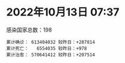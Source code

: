 
# 2022年10月13日 07:37
感染国家总数：198
```
累计确诊： 613404032 较昨日：+287814
累计死亡：   6554035 较昨日：+978
累计治愈： 570641412 较昨日：+207514
```
<div id="main" style="width:100%;height:800px;margin-bottom:10px;"></div>
<div id="second" style="width:100%;height:1000px;margin-bottom:10px;"></div>
<div id="third" style="width:100%;height:1000px;margin-bottom:10px;"></div>
<div id="last" style="width:100%;height:3000px;"></div>

<script>
import * as echarts from "echarts";
export default {
  mounted () {
    this.chart = echarts.init(document.getElementById("main"), "dark")
    this.secondChart = echarts.init(document.getElementById("second"), "dark")
    this.thirdChart = echarts.init(document.getElementById("third"), "dark")
    this.lastChart = echarts.init(document.getElementById("last"), "dark")
    var option = {
      tooltip: { trigger: "axis", axisPointer: { type: "shadow" } },
      legend: {},
      grid: { left: "3%", right: "4%", bottom: "3%", containLabel: true },
      xAxis: { type: "value" },
      yAxis: {
        type: "category", data: ["意大利","英国","韩国","德国","巴西","法国","印度","美国",]
      },
      series: [
        { name: "新增确诊", type: "bar", stack: "total", label: { show: true }, emphasis: { focus: "series" }, data: [47754,0,0,0,0,67948,1819,33305,] }, 
        { name: "累计确诊", type: "bar", stack: "total", label: { show: true }, emphasis: { focus: "series" }, data: [22944496,23957310,25025749,34257916,34773515,36038327,44620352,98641736,] }, 
        { name: "新增死亡", type: "bar", stack: "total", label: { show: true }, emphasis: { focus: "series" }, data: [69,0,0,0,0,55,0,307,] }, 
        { name: "累计死亡", type: "bar", stack: "total", label: { show: true }, emphasis: { focus: "series" }, data: [177719,208258,28723,150919,687016,155675,528835,1088778,] }, 
        { name: "累计治愈", type: "bar", stack: "total", label: { show: true }, emphasis: { focus: "series" }, data: [22233326,24692,24565628,32757900,33937059,34894513,44063406,95894326,] },]
    }
    this.chart.setOption(option);
    var secondOption = {
      tooltip: { trigger: "axis", axisPointer: { type: "shadow" } },
      legend: {},
      grid: { left: "3%", right: "4%", bottom: "3%", containLabel: true },
      xAxis: { type: "value" },
      yAxis: {
        type: "category", data: ["墨西哥","伊朗","荷兰","阿根廷","澳大利亚","越南","西班牙","土耳其","俄罗斯","日本",]
      },
      series: [
        { name: "新增确诊", type: "bar", stack: "total", label: { show: true }, emphasis: { focus: "series" }, data: [1089,357,0,0,0,1196,0,0,15640,45505,] }, 
        { name: "累计确诊", type: "bar", stack: "total", label: { show: true }, emphasis: { focus: "series" }, data: [7098525,7553169,8465022,9713594,10280150,11489881,13441941,16919638,21248603,21610500,] }, 
        { name: "新增死亡", type: "bar", stack: "total", label: { show: true }, emphasis: { focus: "series" }, data: [24,4,0,0,0,1,0,0,105,77,] }, 
        { name: "累计死亡", type: "bar", stack: "total", label: { show: true }, emphasis: { focus: "series" }, data: [330233,144502,22702,129958,15389,43155,114468,101203,388509,45615,] }, 
        { name: "累计治愈", type: "bar", stack: "total", label: { show: true }, emphasis: { focus: "series" }, data: [6370863,7328346,8376347,9574620,10216900,10597542,13242579,16792072,20500961,20435458,] },]
    }
    this.secondChart.setOption(secondOption);
    var thirdOption = {
      tooltip: { trigger: "axis", axisPointer: { type: "shadow" } },
      legend: {},
      grid: { left: "3%", right: "4%", bottom: "3%", containLabel: true },
      xAxis: { type: "value" },
      yAxis: {
        type: "category", data: ["以色列","泰国","马来西亚","希腊","乌克兰","奥地利","葡萄牙","哥伦比亚","波兰","印度尼西亚",]
      },
      series: [
        { name: "新增确诊", type: "bar", stack: "total", label: { show: true }, emphasis: { focus: "series" }, data: [868,0,1628,0,0,18465,1334,0,2360,2028,] }, 
        { name: "累计确诊", type: "bar", stack: "total", label: { show: true }, emphasis: { focus: "series" }, data: [4670617,4685047,4859136,5026494,5177217,5292125,5506988,6308087,6321200,6450248,] }, 
        { name: "新增死亡", type: "bar", stack: "total", label: { show: true }, emphasis: { focus: "series" }, data: [2,0,1,0,0,23,8,0,22,14,] }, 
        { name: "累计死亡", type: "bar", stack: "total", label: { show: true }, emphasis: { focus: "series" }, data: [11712,32829,36407,33313,109206,20880,25114,141807,117823,158249,] }, 
        { name: "累计治愈", type: "bar", stack: "total", label: { show: true }, emphasis: { focus: "series" }, data: [4654277,4647275,4800584,4918235,5030179,5127071,5424719,6135815,5335940,6274876,] },]
    }
    this.thirdChart.setOption(thirdOption);
    var lastOption = {
      tooltip: { trigger: "axis", axisPointer: { type: "shadow" } },
      legend: {},
      grid: { left: "3%", right: "4%", bottom: "3%", containLabel: true },
      xAxis: { type: "value" },
      yAxis: {
        type: "category", data: ["朝鲜","西撒哈拉","蒙特塞拉特岛","梵蒂冈","红宝石公主号","钻石公主号","圣文森特岛","列支敦士登公国","安圭拉","圣多美和普林西比","特克斯和凯科斯群岛","圣基茨和尼维斯","乍得","塞拉利昂","利比里亚","科摩罗","几内亚比绍","安提瓜和巴布达","尼日尔","厄立特里亚","也门","冈比亚","摩纳哥","中非共和国","吉布提","多米尼克","萨摩亚","赤道几内亚","塔吉克斯坦","南苏丹","尼加拉瓜","格林纳达","直布罗陀","圣马力诺","布基纳法索","东帝汶","刚果（布）","索马里","贝宁","圣卢西亚","马里","海地","莱索托","巴哈马","几内亚","多哥","坦桑尼亚","毛里求斯","阿鲁巴","巴布亚新几内亚","安道尔","塞舌尔","加蓬","布隆迪","叙利亚","不丹","佛得角","毛里塔尼亚","苏丹","马达加斯加","斐济","伯利兹","圭亚那","斯威士兰","新喀里多尼亚","法属波利尼西亚","苏里南","科特迪瓦","马拉维","塞内加尔","刚果（金）","法属圭亚那","巴巴多斯","安哥拉","马耳他","喀麦隆","卢旺达","柬埔寨","波多黎各","牙买加","纳米比亚","乌干达","加纳","特立尼达和多巴哥","马尔代夫","阿富汗","萨尔瓦多","冰岛","吉尔吉斯斯坦","老挝","马提尼克岛","莫桑比克","文莱","乌兹别克斯坦","津巴布韦","尼日利亚","阿尔及利亚","黑山","卢森堡","博茨瓦纳","阿尔巴尼亚","赞比亚","肯尼亚","北马其顿","阿曼","波黑","亚美尼亚","洪都拉斯","卡塔尔","埃塞俄比亚","利比亚","埃及","委内瑞拉","塞浦路斯","摩尔多瓦","爱沙尼亚","巴勒斯坦","缅甸","多米尼加","科威特","斯里兰卡","巴林","巴拉圭","沙特阿拉伯","阿塞拜疆","拉脱维亚","蒙古国","乌拉圭","巴拿马","白俄罗斯","尼泊尔","厄瓜多尔","阿联酋","哥斯达黎加","玻利维亚","古巴","危地马拉","突尼斯","斯洛文尼亚","黎巴嫩","克罗地亚","立陶宛","摩洛哥","保加利亚","芬兰","哈萨克斯坦","挪威","巴基斯坦","爱尔兰","约旦","格鲁吉亚","新西兰","斯洛伐克","新加坡","孟加拉国","匈牙利","塞尔维亚","伊拉克","瑞典","丹麦","罗马尼亚","菲律宾","南非","捷克","瑞士","秘鲁","加拿大","比利时","智利",]
      },
      series: [
        { name: "新增确诊", type: "bar", stack: "total", label: { show: true }, emphasis: { focus: "series" }, data: [0,0,0,0,0,0,0,0,0,0,0,0,0,1,0,0,0,0,0,0,0,0,10,0,0,0,0,0,0,0,0,0,0,0,0,0,0,0,0,0,1,0,0,0,0,0,0,0,0,0,0,0,0,64,0,0,0,24,0,0,0,0,0,0,31,0,17,0,5,0,0,0,0,0,8,0,0,4,0,0,0,0,0,0,0,103,0,140,0,19,0,0,2168,0,0,0,6,102,0,0,21,0,10,71,0,71,0,0,676,15,0,0,0,0,0,0,0,1485,0,0,12,316,0,203,68,1153,0,0,0,0,45,0,337,0,0,4,560,0,2336,80,940,907,23,0,0,0,0,0,0,0,0,0,509,9611,456,12636,1731,0,0,1003,811,1636,361,2981,0,388,0,0,2359,] }, 
        { name: "累计确诊", type: "bar", stack: "total", label: { show: true }, emphasis: { focus: "series" }, data: [1,10,11,29,620,712,2298,3026,3866,6252,6380,6541,7605,7752,7985,8473,8831,9098,9931,10180,11939,12508,14774,14957,15690,15760,15941,17046,17786,17823,18491,19536,20095,21134,21631,23272,24837,27223,27782,29550,32698,33756,34490,37318,37950,39219,39513,40519,42914,45146,46275,47141,48772,50289,57326,62200,62390,62984,63344,66687,68244,68909,71383,73436,74210,76703,81131,87455,88055,88544,92934,94073,102580,103131,114918,121652,132523,137941,151732,151931,169253,169396,170103,183824,185125,200729,201785,205963,206250,216027,221618,230370,231833,244337,257749,265816,270722,281497,294753,326344,332555,333624,338528,343462,398424,399298,444482,456664,459798,493723,507010,515645,545013,590783,591853,604380,620757,626982,645952,660667,670896,684545,717039,818236,822346,941284,983778,987563,988280,994037,999991,1006070,1031837,1072807,1108818,1111242,1130102,1145930,1209326,1216999,1239496,1259428,1265138,1267150,1312634,1394078,1463170,1573164,1666048,1746997,1780691,1800602,1848237,1979259,2031006,2120543,2383411,2460868,2601153,3123157,3277831,3973091,4022107,4134041,4144447,4149079,4270891,4575519,4659201,] }, 
        { name: "新增死亡", type: "bar", stack: "total", label: { show: true }, emphasis: { focus: "series" }, data: [0,0,0,0,0,0,0,0,0,0,0,0,0,0,0,0,0,0,0,0,0,0,0,0,0,0,0,0,0,0,0,0,0,0,0,0,0,0,0,0,0,0,0,0,0,0,0,0,0,0,0,0,0,0,0,0,0,0,0,0,0,0,0,0,0,0,0,0,0,0,0,0,0,0,0,0,0,0,0,0,0,0,0,0,0,0,0,0,0,0,0,0,0,0,0,0,0,0,0,0,0,0,0,3,0,1,0,0,0,0,0,0,0,0,0,0,0,3,0,0,0,0,0,2,0,0,0,0,0,0,0,0,0,0,0,0,4,0,5,1,8,3,0,0,0,0,0,0,0,0,0,0,6,2,2,104,9,0,0,7,6,34,0,30,0,31,0,0,5,] }, 
        { name: "累计死亡", type: "bar", stack: "total", label: { show: true }, emphasis: { focus: "series" }, data: [1,1,1,0,10,13,12,59,12,77,36,46,193,126,294,161,176,146,312,103,2158,372,63,113,189,74,29,183,125,138,225,237,108,118,387,138,386,1361,163,404,742,857,706,833,455,287,845,1027,227,668,155,169,306,38,3163,21,410,995,4962,1410,878,686,1281,1422,314,649,1385,826,2682,1968,1443,410,560,1917,806,1935,1467,3056,2609,3320,4065,3628,1459,4224,308,7807,4230,213,2991,758,1044,2224,225,1637,5604,3155,6881,2782,1130,2790,3590,4017,5678,9551,4260,16156,8700,10996,682,7572,6437,24613,5818,1187,11870,2713,5404,19467,4384,2564,16768,1521,19595,9374,9931,6019,2179,7501,8505,7118,12018,35900,2346,8913,22237,8530,19840,29254,6847,10688,16994,9350,16278,37764,6149,13692,4153,30620,7922,14122,16900,3013,20491,1636,29388,47680,17108,25356,20243,7158,67103,63363,102194,41311,14203,216819,45394,32746,61350,] }, 
        { name: "累计治愈", type: "bar", stack: "total", label: { show: true }, emphasis: { focus: "series" }, data: [0,9,2,29,0,699,2233,2948,3849,6159,6321,6482,4874,4393,7681,8312,8310,8923,8890,10069,9124,12028,14649,14536,15427,15673,1605,16707,17264,17335,4225,19248,16579,20764,21143,23102,24006,13182,27464,29095,31847,31410,25980,36173,37034,38770,183,38857,42438,43982,46053,46446,48332,50104,54143,61564,61922,61833,57482,65267,66305,68197,70041,71973,73884,33500,49626,86583,84968,86461,83521,11254,101812,101155,113422,118616,131027,134812,129614,99392,164813,100431,168229,176317,163687,179122,179410,75685,196406,7660,0,228146,222140,241486,251737,259043,182348,277843,287707,322955,327325,329544,332812,333611,384669,376878,432811,132498,455898,472005,500528,442182,538739,581194,504142,524990,614914,597898,641157,657113,654012,680535,697361,804955,811950,921692,980547,978972,978903,985592,987375,967827,1010843,860711,1058541,1102640,1110248,983630,1171688,1087587,1217737,1232395,1248729,1218884,1281155,1379442,1457792,1538689,1651960,1731007,1637293,1787362,1822134,1880210,1971700,2036700,2330407,2435048,2555608,3102687,3197674,3885445,3912506,4069548,4037071,3927081,4162843,4469661,4586131,] },]
    }
    this.lastChart.setOption(lastOption);

    window.onresize = () => {
      this.chart.resize()
      this.secondChart.resize()
      this.thirdChart.resize()
      this.lastChart.resize()
    }
  }
};
</script>

|国家|新增确诊|累计确诊|新增死亡|累计死亡|累计治愈|
|:--:|---:|---:|---:|---:|---:|
|美国|33305|98641736|307|1088778|95894326|
|印度|1819|44620352|0|528835|44063406|
|法国|67948|36038327|55|155675|34894513|
|巴西|0|34773515|0|687016|33937059|
|德国|0|34257916|0|150919|32757900|
|韩国|0|25025749|0|28723|24565628|
|英国|0|23957310|0|208258|24692|
|意大利|47754|22944496|69|177719|22233326|
|日本|45505|21610500|77|45615|20435458|
|俄罗斯|15640|21248603|105|388509|20500961|
|土耳其|0|16919638|0|101203|16792072|
|西班牙|0|13441941|0|114468|13242579|
|越南|1196|11489881|1|43155|10597542|
|澳大利亚|0|10280150|0|15389|10216900|
|阿根廷|0|9713594|0|129958|9574620|
|荷兰|0|8465022|0|22702|8376347|
|伊朗|357|7553169|4|144502|7328346|
|墨西哥|1089|7098525|24|330233|6370863|
|印度尼西亚|2028|6450248|14|158249|6274876|
|波兰|2360|6321200|22|117823|5335940|
|哥伦比亚|0|6308087|0|141807|6135815|
|葡萄牙|1334|5506988|8|25114|5424719|
|奥地利|18465|5292125|23|20880|5127071|
|乌克兰|0|5177217|0|109206|5030179|
|希腊|0|5026494|0|33313|4918235|
|马来西亚|1628|4859136|1|36407|4800584|
|泰国|0|4685047|0|32829|4647275|
|以色列|868|4670617|2|11712|4654277|
|智利|2359|4659201|5|61350|4586131|
|比利时|0|4575519|0|32746|4469661|
|加拿大|0|4270891|0|45394|4162843|
|秘鲁|388|4149079|31|216819|3927081|
|瑞士|0|4144447|0|14203|4037071|
|捷克|2981|4134041|30|41311|4069548|
|南非|361|4022107|0|102194|3912506|
|菲律宾|1636|3973091|34|63363|3885445|
|罗马尼亚|811|3277831|6|67103|3197674|
|丹麦|1003|3123157|7|7158|3102687|
|瑞典|0|2601153|0|20243|2555608|
|伊拉克|0|2460868|0|25356|2435048|
|塞尔维亚|1731|2383411|9|17108|2330407|
|匈牙利|12636|2120543|104|47680|2036700|
|孟加拉国|456|2031006|2|29388|1971700|
|新加坡|9611|1979259|2|1636|1880210|
|斯洛伐克|509|1848237|6|20491|1822134|
|新西兰|0|1800602|0|3013|1787362|
|格鲁吉亚|0|1780691|0|16900|1637293|
|约旦|0|1746997|0|14122|1731007|
|爱尔兰|0|1666048|0|7922|1651960|
|巴基斯坦|0|1573164|0|30620|1538689|
|挪威|0|1463170|0|4153|1457792|
|哈萨克斯坦|0|1394078|0|13692|1379442|
|芬兰|0|1312634|0|6149|1281155|
|保加利亚|0|1267150|0|37764|1218884|
|摩洛哥|23|1265138|0|16278|1248729|
|立陶宛|907|1259428|3|9350|1232395|
|克罗地亚|940|1239496|8|16994|1217737|
|黎巴嫩|80|1216999|1|10688|1087587|
|斯洛文尼亚|2336|1209326|5|6847|1171688|
|突尼斯|0|1145930|0|29254|983630|
|危地马拉|560|1130102|4|19840|1110248|
|古巴|4|1111242|0|8530|1102640|
|玻利维亚|0|1108818|0|22237|1058541|
|哥斯达黎加|0|1072807|0|8913|860711|
|阿联酋|337|1031837|0|2346|1010843|
|厄瓜多尔|0|1006070|0|35900|967827|
|尼泊尔|45|999991|0|12018|987375|
|白俄罗斯|0|994037|0|7118|985592|
|巴拿马|0|988280|0|8505|978903|
|乌拉圭|0|987563|0|7501|978972|
|蒙古国|0|983778|0|2179|980547|
|拉脱维亚|1153|941284|0|6019|921692|
|阿塞拜疆|68|822346|0|9931|811950|
|沙特阿拉伯|203|818236|2|9374|804955|
|巴拉圭|0|717039|0|19595|697361|
|巴林|316|684545|0|1521|680535|
|斯里兰卡|12|670896|0|16768|654012|
|科威特|0|660667|0|2564|657113|
|多米尼加|0|645952|0|4384|641157|
|缅甸|1485|626982|3|19467|597898|
|巴勒斯坦|0|620757|0|5404|614914|
|爱沙尼亚|0|604380|0|2713|524990|
|摩尔多瓦|0|591853|0|11870|504142|
|塞浦路斯|0|590783|0|1187|581194|
|委内瑞拉|0|545013|0|5818|538739|
|埃及|0|515645|0|24613|442182|
|利比亚|0|507010|0|6437|500528|
|埃塞俄比亚|15|493723|0|7572|472005|
|卡塔尔|676|459798|0|682|455898|
|洪都拉斯|0|456664|0|10996|132498|
|亚美尼亚|0|444482|0|8700|432811|
|波黑|71|399298|1|16156|376878|
|阿曼|0|398424|0|4260|384669|
|北马其顿|71|343462|3|9551|333611|
|肯尼亚|10|338528|0|5678|332812|
|赞比亚|0|333624|0|4017|329544|
|阿尔巴尼亚|21|332555|0|3590|327325|
|博茨瓦纳|0|326344|0|2790|322955|
|卢森堡|0|294753|0|1130|287707|
|黑山|102|281497|0|2782|277843|
|阿尔及利亚|6|270722|0|6881|182348|
|尼日利亚|0|265816|0|3155|259043|
|津巴布韦|0|257749|0|5604|251737|
|乌兹别克斯坦|0|244337|0|1637|241486|
|文莱|2168|231833|0|225|222140|
|莫桑比克|0|230370|0|2224|228146|
|马提尼克岛|0|221618|0|1044|0|
|老挝|19|216027|0|758|7660|
|吉尔吉斯斯坦|0|206250|0|2991|196406|
|冰岛|140|205963|0|213|75685|
|萨尔瓦多|0|201785|0|4230|179410|
|阿富汗|103|200729|0|7807|179122|
|马尔代夫|0|185125|0|308|163687|
|特立尼达和多巴哥|0|183824|0|4224|176317|
|加纳|0|170103|0|1459|168229|
|乌干达|0|169396|0|3628|100431|
|纳米比亚|0|169253|0|4065|164813|
|牙买加|0|151931|0|3320|99392|
|波多黎各|0|151732|0|2609|129614|
|柬埔寨|4|137941|0|3056|134812|
|卢旺达|0|132523|0|1467|131027|
|喀麦隆|0|121652|0|1935|118616|
|马耳他|8|114918|0|806|113422|
|安哥拉|0|103131|0|1917|101155|
|巴巴多斯|0|102580|0|560|101812|
|法属圭亚那|0|94073|0|410|11254|
|刚果（金）|0|92934|0|1443|83521|
|塞内加尔|0|88544|0|1968|86461|
|马拉维|5|88055|0|2682|84968|
|科特迪瓦|0|87455|0|826|86583|
|苏里南|17|81131|0|1385|49626|
|法属波利尼西亚|0|76703|0|649|33500|
|新喀里多尼亚|31|74210|0|314|73884|
|斯威士兰|0|73436|0|1422|71973|
|圭亚那|0|71383|0|1281|70041|
|伯利兹|0|68909|0|686|68197|
|斐济|0|68244|0|878|66305|
|马达加斯加|0|66687|0|1410|65267|
|苏丹|0|63344|0|4962|57482|
|毛里塔尼亚|24|62984|0|995|61833|
|佛得角|0|62390|0|410|61922|
|不丹|0|62200|0|21|61564|
|叙利亚|0|57326|0|3163|54143|
|布隆迪|64|50289|0|38|50104|
|加蓬|0|48772|0|306|48332|
|塞舌尔|0|47141|0|169|46446|
|安道尔|0|46275|0|155|46053|
|巴布亚新几内亚|0|45146|0|668|43982|
|阿鲁巴|0|42914|0|227|42438|
|毛里求斯|0|40519|0|1027|38857|
|坦桑尼亚|0|39513|0|845|183|
|多哥|0|39219|0|287|38770|
|几内亚|0|37950|0|455|37034|
|巴哈马|0|37318|0|833|36173|
|莱索托|0|34490|0|706|25980|
|海地|0|33756|0|857|31410|
|马里|1|32698|0|742|31847|
|圣卢西亚|0|29550|0|404|29095|
|贝宁|0|27782|0|163|27464|
|索马里|0|27223|0|1361|13182|
|刚果（布）|0|24837|0|386|24006|
|东帝汶|0|23272|0|138|23102|
|布基纳法索|0|21631|0|387|21143|
|圣马力诺|0|21134|0|118|20764|
|直布罗陀|0|20095|0|108|16579|
|格林纳达|0|19536|0|237|19248|
|尼加拉瓜|0|18491|0|225|4225|
|南苏丹|0|17823|0|138|17335|
|塔吉克斯坦|0|17786|0|125|17264|
|赤道几内亚|0|17046|0|183|16707|
|萨摩亚|0|15941|0|29|1605|
|多米尼克|0|15760|0|74|15673|
|吉布提|0|15690|0|189|15427|
|中非共和国|0|14957|0|113|14536|
|摩纳哥|10|14774|0|63|14649|
|冈比亚|0|12508|0|372|12028|
|也门|0|11939|0|2158|9124|
|厄立特里亚|0|10180|0|103|10069|
|尼日尔|0|9931|0|312|8890|
|安提瓜和巴布达|0|9098|0|146|8923|
|几内亚比绍|0|8831|0|176|8310|
|科摩罗|0|8473|0|161|8312|
|利比里亚|0|7985|0|294|7681|
|塞拉利昂|1|7752|0|126|4393|
|乍得|0|7605|0|193|4874|
|圣基茨和尼维斯|0|6541|0|46|6482|
|特克斯和凯科斯群岛|0|6380|0|36|6321|
|圣多美和普林西比|0|6252|0|77|6159|
|安圭拉|0|3866|0|12|3849|
|列支敦士登公国|0|3026|0|59|2948|
|圣文森特岛|0|2298|0|12|2233|
|钻石公主号|0|712|0|13|699|
|红宝石公主号|0|620|0|10|0|
|梵蒂冈|0|29|0|0|29|
|蒙特塞拉特岛|0|11|0|1|2|
|西撒哈拉|0|10|0|1|9|
|朝鲜|0|1|0|1|0|

